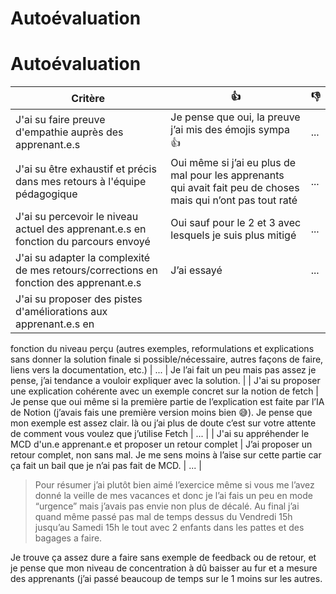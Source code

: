 # Autoévaluation

# Autoévaluation

| Critère | 👍 | 👎 |
| --- | --- | --- |
| J'ai su faire preuve d'empathie auprès des apprenant.e.s | Je pense que oui, la preuve j’ai mis des émojis sympa 👍 | ... |
| J'ai su être exhaustif et précis dans mes retours à l'équipe pédagogique | Oui même si j’ai eu plus de mal pour les apprenants qui avait fait peu de choses mais qui n’ont pas tout raté  | ... |
| J'ai su percevoir le niveau actuel des apprenant.e.s en fonction du parcours envoyé | Oui sauf pour le 2 et 3 avec lesquels je suis plus mitigé | ... |
| J'ai su adapter la complexité de mes retours/corrections en fonction des apprenant.e.s | J’ai essayé | ... |
| J'ai su proposer des pistes d'améliorations aux apprenant.e.s en 
fonction du niveau perçu (autres exemples, reformulations et 
explications sans donner la solution finale si possible/nécessaire, 
autres façons de faire, liens vers la documentation, etc.) | ... | Je l’ai fait un peu mais pas assez je pense, j’ai tendance a vouloir expliquer avec la solution. |
| J'ai su proposer une explication cohérente avec un exemple concret sur la notion de fetch | Je pense que oui même si la première partie de l’explication est faite par l’IA de Notion (j’avais fais une première version moins bien 😅). Je pense que mon exemple est assez clair. là ou j’ai plus de doute c’est sur votre attente de comment vous voulez que j’utilise Fetch | ... |
| J'ai su appréhender le MCD d'un.e apprenant.e et proposer un retour complet | J’ai proposer un retour complet, non sans mal. Je me sens moins à l’aise sur cette partie car ça fait un bail que je n’ai pas fait de MCD. | ... |

> Pour résumer j’ai plutôt bien aimé l’exercice même si vous me l’avez donné la veille de mes vacances et donc je l’ai fais un peu en mode “urgence” mais j’avais pas envie non plus de décalé. Au final j’ai quand même passé pas mal de temps dessus du Vendredi 15h jusqu’au Samedi 15h le tout avec 2 enfants dans les pattes et des bagages a faire.
> 

Je trouve ça assez dure a faire sans exemple de feedback ou de retour, et je pense que mon niveau de concentration à dû baisser au fur et a mesure des apprenants (j’ai passé beaucoup de temps sur le 1 moins sur les autres.